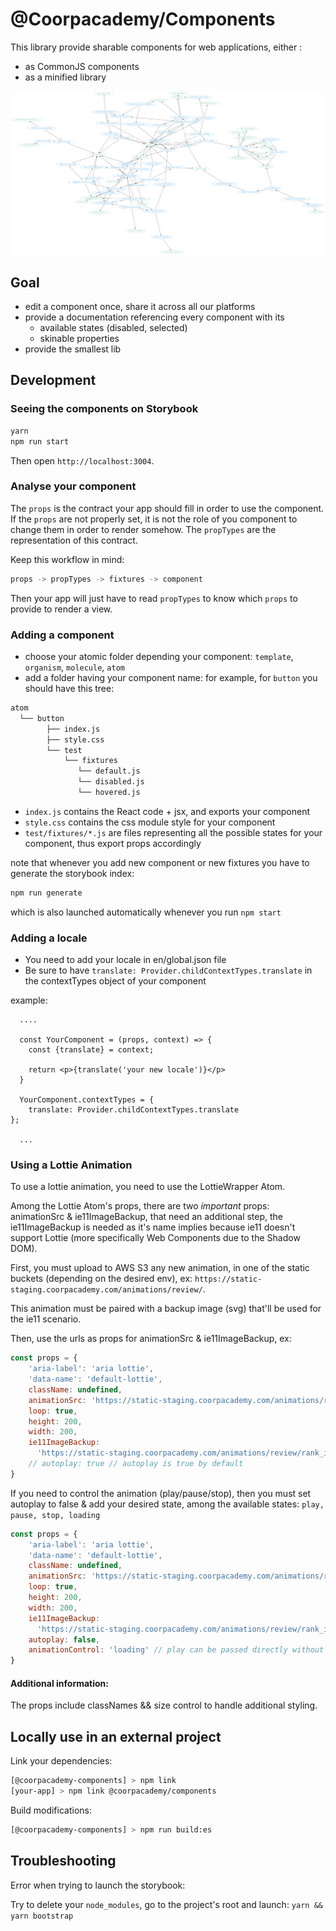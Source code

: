 # @Coorpacademy/Components

This library provide sharable components for web applications, either :

- as CommonJS components
- as a minified library

[![Components diagram](./doc/components.png)](./doc/components.svg)

## Goal

- edit a component once, share it across all our platforms
- provide a documentation referencing every component with its
  - available states (disabled, selected)
  - skinable properties
- provide the smallest lib

## Development

### Seeing the components on Storybook

```sh
yarn
npm run start
```

Then open `http://localhost:3004`.

### Analyse your component

The `props` is the contract your app should fill in order to use the component.
If the `props` are not properly set, it is not the role of you component to change them in order to render somehow.
The `propTypes` are the representation of this contract.

Keep this workflow in mind:

```sh
props -> propTypes -> fixtures -> component
```

Then your app will just have to read `propTypes` to know which `props` to provide to render a view.

### Adding a component

- choose your atomic folder depending your component: `template`, `organism`, `molecule`, `atom`
- add a folder having your component name: for example, for `button` you should have this tree:

```sh
atom
  └── button
        ├── index.js
        ├── style.css
        └── test
            └── fixtures
               └── default.js
               └── disabled.js
               └── hovered.js
```

- `index.js` contains the React code + jsx, and exports your component
- `style.css` contains the css module style for your component
- `test/fixtures/*.js` are files representing all the possible states for your component, thus export props accordingly

note that whenever you add new component or new fixtures you have to generate the storybook index:

```sh
npm run generate
```

which is also launched automatically whenever you run `npm start`

### Adding a locale

- You need to add your locale in en/global.json file
- Be sure to have `translate: Provider.childContextTypes.translate` in the contextTypes object of your component

example:
```
  ....

  const YourComponent = (props, context) => {
    const {translate} = context;

    return <p>{translate('your new locale')}</p>
  }

  YourComponent.contextTypes = {
    translate: Provider.childContextTypes.translate
};

  ...
```

### Using a Lottie Animation

To use a lottie animation, you need to use the LottieWrapper Atom.

Among the Lottie Atom's props, there are two *important* props: animationSrc & ie11ImageBackup,
that need an additional step, the ie11ImageBackup is needed as it's name implies because ie11 doesn't
support Lottie (more specifically Web Components due to the Shadow DOM).

First, you must upload to AWS S3 any new animation, in one of the static buckets (depending on the desired env), ex: 
`https://static-staging.coorpacademy.com/animations/review/`.

This animation must be paired with a backup image (svg) that'll be used for the ie11 scenario.

Then, use the urls as props for animationSrc & ie11ImageBackup, ex:

```javascript
const props = {
    'aria-label': 'aria lottie',
    'data-name': 'default-lottie',
    className: undefined,
    animationSrc: 'https://static-staging.coorpacademy.com/animations/review/rank.json',
    loop: true,
    height: 200,
    width: 200,
    ie11ImageBackup:
      'https://static-staging.coorpacademy.com/animations/review/rank_icon_congrats.svg',
    // autoplay: true // autoplay is true by default
}
```

If you need to control the animation (play/pause/stop), then you must set autoplay to false &
add your desired state, among the available states: `play, pause, stop, loading`

```javascript
const props = {
    'aria-label': 'aria lottie',
    'data-name': 'default-lottie',
    className: undefined,
    animationSrc: 'https://static-staging.coorpacademy.com/animations/review/rank.json',
    loop: true,
    height: 200,
    width: 200,
    ie11ImageBackup:
      'https://static-staging.coorpacademy.com/animations/review/rank_icon_congrats.svg',
    autoplay: false,
    animationControl: 'loading' // play can be passed directly without using loading first
}
```

#### Additional information:

The props include classNames && size control to handle additional styling.


## Locally use in an external project

Link your dependencies:

```sh
[@coorpacademy-components] > npm link
[your-app] > npm link @coorpacademy/components
```

Build modifications:

```sh
[@coorpacademy-components] > npm run build:es
```

## Troubleshooting

Error when trying to launch the storybook:

Try to delete your ```node_modules```, go to the project's root and launch: ```yarn && yarn bootstrap``` 